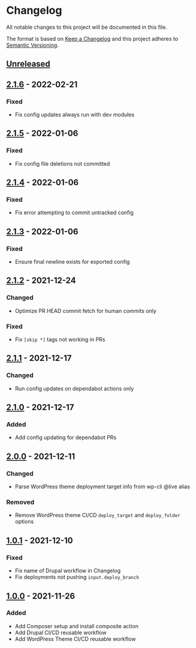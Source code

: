 # Changelog

All notable changes to this project will be documented in this file.

The format is based on [Keep a Changelog][keepachangelog] and this project
adheres to [Semantic Versioning][semver].

## [Unreleased]

## [2.1.6] - 2022-02-21
### Fixed
- Fix config updates always run with dev modules

## [2.1.5] - 2022-01-06
### Fixed
- Fix config file deletions not committed

## [2.1.4] - 2022-01-06
### Fixed
- Fix error attempting to commit untracked config

## [2.1.3] - 2022-01-06
### Fixed
- Ensure final newline exists for exported config

## [2.1.2] - 2021-12-24
### Changed
- Optimize PR HEAD commit fetch for human commits only

### Fixed
- Fix `[skip *]` tags not working in PRs

## [2.1.1] - 2021-12-17
### Changed
- Run config updates on dependabot actions only

## [2.1.0] - 2021-12-17
### Added
- Add config updating for dependabot PRs

## [2.0.0] - 2021-12-11
### Changed
- Parse WordPress theme deployment target info from wp-cli @live alias

### Removed
- Remove WordPress theme CI/CD `deploy_target` and `deploy_folder` options

## [1.0.1] - 2021-12-10
### Fixed
- Fix name of Drupal workflow in Changelog
- Fix deployments not pushing `input.deploy_branch`

## [1.0.0] - 2021-11-26
### Added
- Add Composer setup and install composite action
- Add Drupal CI/CD reusable workflow
- Add WordPress Theme CI/CD reusable workflow

[Unreleased]: https://github.com/projectcosmic/gh-actions/compare/v2.1.6...2.x
[2.1.6]: https://github.com/projectcosmic/gh-actions/compare/v2.1.5...v2.1.6
[2.1.5]: https://github.com/projectcosmic/gh-actions/compare/v2.1.4...v2.1.5
[2.1.4]: https://github.com/projectcosmic/gh-actions/compare/v2.1.3...v2.1.4
[2.1.3]: https://github.com/projectcosmic/gh-actions/compare/v2.1.2...v2.1.3
[2.1.2]: https://github.com/projectcosmic/gh-actions/compare/v2.1.1...v2.1.2
[2.1.1]: https://github.com/projectcosmic/gh-actions/compare/v2.1.0...v2.1.1
[2.1.0]: https://github.com/projectcosmic/gh-actions/compare/v2.0.0...v2.1.0
[2.0.0]: https://github.com/projectcosmic/gh-actions/compare/v1.0.1...v2.0.0
[1.0.1]: https://github.com/projectcosmic/gh-actions/compare/v1.0.0...v1.0.1
[1.0.0]: https://github.com/projectcosmic/gh-actions/releases/tag/v1.0.0
[keepachangelog]: https://keepachangelog.com/
[semver]: https://semver.org/spec/v2.0.0.html
